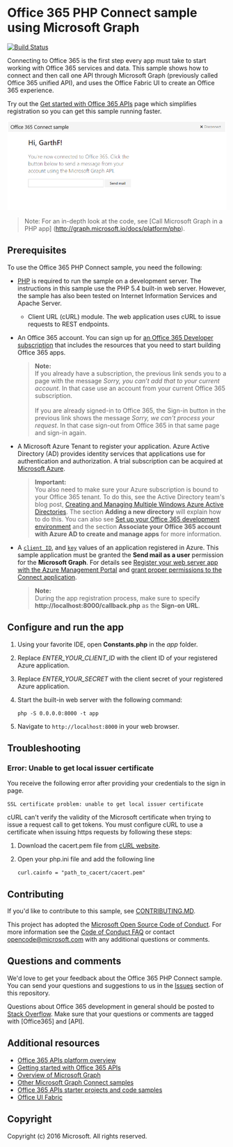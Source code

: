 # Office 365 PHP Connect sample using Microsoft Graph

[![Build Status](https://travis-ci.org/microsoftgraph/php-connect-rest-sample.svg?branch=master)](https://travis-ci.org/microsoftgraph/php-connect-rest-sample)

Connecting to Office 365 is the first step every app must take to start working with Office 365 services and data. This sample shows how to connect and then call one API through Microsoft Graph (previously called Office 365 unified API), and uses the Office Fabric UI to create an Office 365 experience.

Try out the [Get started with Office 365 APIs](http://dev.office.com/getting-started/office365apis?platform=option-php#setup) page which simplifies registration so you can get this sample running faster.

![Office 365 PHP Connect sample screenshot](/readme-images/O365-PHP-Microsoft-Graph-Connect.png)

> Note: For an in-depth look at the code, see [Call Microsoft Graph in a PHP app] (http://graph.microsoft.io/docs/platform/php).


## Prerequisites

To use the Office 365 PHP Connect sample, you need the following:

* [PHP](http://php.net/) is required to run the sample on a development server. The instructions in this sample use the PHP 5.4 built-in web server. However, the sample has also been tested on Internet Information Services and Apache Server.
	* Client URL (cURL) module. The web application uses cURL to issue requests to REST endpoints. 
* An Office 365 account. You can sign up for [an Office 365 Developer subscription](https://aka.ms/devprogramsignup) that includes the resources that you need to start building Office 365 apps.

     > **Note:** <br />
     If you already have a subscription, the previous link sends you to a page with the message *Sorry, you can’t add that to your current account*. In that case use an account from your current Office 365 subscription.<br /><br />
     If you are already signed-in to Office 365, the Sign-in button in the previous link shows the message *Sorry, we can't process your request*. In that case sign-out from Office 365 in that same page and sign-in again.
* A Microsoft Azure Tenant to register your application. Azure Active Directory (AD) provides identity services that applications use for authentication and authorization. A trial subscription can be acquired at [Microsoft Azure](https://account.windowsazure.com/SignUp).

     > **Important:** <br />
     You also need to make sure your Azure subscription is bound to your Office 365 tenant. To do this, see the Active Directory team's blog post, [Creating and Managing Multiple Windows Azure Active Directories](http://blogs.technet.com/b/ad/archive/2013/11/08/creating-and-managing-multiple-windows-azure-active-directories.aspx). The section **Adding a new directory** will explain how to do this. You can also see [Set up your Office 365 development environment](ht5ps://msdn.microsoft.com/office/office365/howto/setup-development-environment#bk_CreateAzureSubscription) and the section **Associate your Office 365 account with Azure AD to create and manage apps** for more information.
* A [```client ID```](app/Constants.php#L29), and [```key```](app/Constants.php#L30) values of an application registered in Azure. This sample application must be granted the **Send mail as a user** permission for the **Microsoft Graph**. For details see [Register your web server app with the Azure Management Portal](https://msdn.microsoft.com/office/office365/HowTo/add-common-consent-manually#bk_RegisterServerApp) and [grant proper permissions to the Connect application](https://github.com/OfficeDev/O365-PHP-Microsoft-Graph-Connect/wiki/Grant-permissions-to-the-Connect-application-in-Azure).

     > **Note:** <br />
     During the app registration process, make sure to specify **http://localhost:8000/callback.php** as the **Sign-on URL**.

## Configure and run the app

1. Using your favorite IDE, open **Constants.php** in the *app* folder.
2. Replace *ENTER_YOUR_CLIENT_ID* with the client ID of your registered Azure application.
3. Replace *ENTER_YOUR_SECRET* with the client secret of your registered Azure application.
4. Start the built-in web server with the following command:
    ```
    php -S 0.0.0.0:8000 -t app
    ```
    
5. Navigate to ```http://localhost:8000``` in your web browser.

## Troubleshooting

### Error: Unable to get local issuer certificate

You receive the following error after providing your credentials to the sign in page.
```
SSL certificate problem: unable to get local issuer certificate
```

cURL can't verify the validity of the Microsoft certificate when trying to issue a request call to get tokens. You must configure cURL to use a certificate when issuing https requests by following these steps:  

1. Download the cacert.pem file from [cURL website](http://curl.haxx.se/docs/caextract.html). 
2. Open your php.ini file and add the following line

	```
	curl.cainfo = "path_to_cacert/cacert.pem"
	```

<a name="contributing"></a>
## Contributing ##

If you'd like to contribute to this sample, see [CONTRIBUTING.MD](/CONTRIBUTING.md).

This project has adopted the [Microsoft Open Source Code of Conduct](https://opensource.microsoft.com/codeofconduct/). For more information see the [Code of Conduct FAQ](https://opensource.microsoft.com/codeofconduct/faq/) or contact [opencode@microsoft.com](mailto:opencode@microsoft.com) with any additional questions or comments.

## Questions and comments

We'd love to get your feedback about the Office 365 PHP Connect sample. You can send your questions and suggestions to us in the [Issues](https://github.com/OfficeDev/O365-PHP-Microsoft-Graph-Connect/issues) section of this repository.

Questions about Office 365 development in general should be posted to [Stack Overflow](http://stackoverflow.com/questions/tagged/Office365+API). Make sure that your questions or comments are tagged with [Office365] and [API].
  
## Additional resources

* [Office 365 APIs platform overview](https://msdn.microsoft.com/office/office365/howto/platform-development-overview)
* [Getting started with Office 365 APIs](http://dev.office.com/getting-started/office365apis)
* [Overview of Microsoft Graph](http://graph.microsoft.io/)
* [Other Microsoft Graph Connect samples](https://github.com/officedev?utf8=%E2%9C%93&query=Microsoft-Graph-Connect)
* [Office 365 APIs starter projects and code samples](https://msdn.microsoft.com/office/office365/howto/starter-projects-and-code-samples)
* [Office UI Fabric](https://github.com/OfficeDev/Office-UI-Fabric)

## Copyright
Copyright (c) 2016 Microsoft. All rights reserved.

